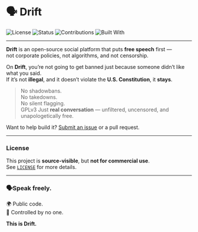 # 🗣️ Drift

![License](https://img.shields.io/badge/license-GPLv3-lightgrey.svg)
![Status](https://img.shields.io/badge/status-Alpha-orange.svg)
![Contributions](https://img.shields.io/badge/contributions-welcome-blueviolet.svg)
![Built With](https://img.shields.io/badge/built_with-python)

---

**Drift** is an open-source social platform that puts **free speech** first —  
not corporate policies, not algorithms, and not censorship.

On **Drift**, you’re not going to get banned just because someone didn’t like what you said.  
If it’s not **illegal**, and it doesn’t violate the **U.S. Constitution**, it **stays**.

> No shadowbans.  
> No takedowns.  
> No silent flagging.  
GPLv3
Just **real conversation** — unfiltered, uncensored, and unapologetically free.



Want to help build it? [Submit an issue](https://github.com/YOUR-USERNAME/drift/issues) or a pull request.

---

### License

This project is **source-visible**, but **not for commercial use**.  
See [`LICENSE`](./LICENSE) for more details.

---

### 🗣Speak freely.  
🌍 Public code.  
🚫 Controlled by no one.

**This is Drift.**
